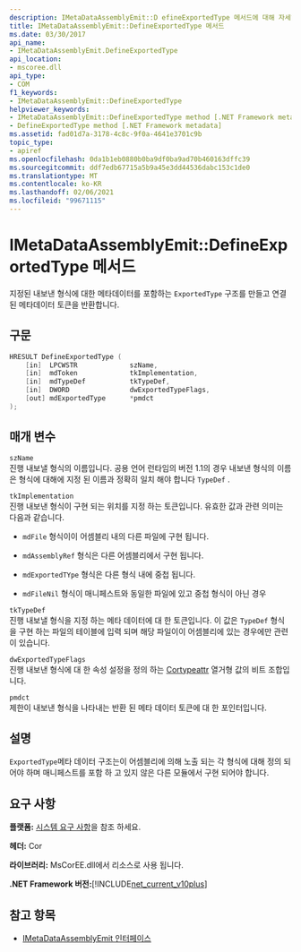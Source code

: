 ```yaml
---
description: IMetaDataAssemblyEmit::D efineExportedType 메서드에 대해 자세히 알아보세요.
title: IMetaDataAssemblyEmit::DefineExportedType 메서드
ms.date: 03/30/2017
api_name:
- IMetaDataAssemblyEmit.DefineExportedType
api_location:
- mscoree.dll
api_type:
- COM
f1_keywords:
- IMetaDataAssemblyEmit::DefineExportedType
helpviewer_keywords:
- IMetaDataAssemblyEmit::DefineExportedType method [.NET Framework metadata]
- DefineExportedType method [.NET Framework metadata]
ms.assetid: fad01d7a-3178-4c8c-9f0a-4641e3701c9b
topic_type:
- apiref
ms.openlocfilehash: 0da1b1eb0880b0ba9df0ba9ad70b460163dffc39
ms.sourcegitcommit: ddf7edb67715a5b9a45e3dd44536dabc153c1de0
ms.translationtype: MT
ms.contentlocale: ko-KR
ms.lasthandoff: 02/06/2021
ms.locfileid: "99671115"
---
```

# <a name="imetadataassemblyemitdefineexportedtype-method"></a>IMetaDataAssemblyEmit::DefineExportedType 메서드

지정된 내보낸 형식에 대한 메타데이터를 포함하는 `ExportedType` 구조를 만들고 연결된 메타데이터 토큰을 반환합니다.  
  
## <a name="syntax"></a>구문  
  
```cpp  
HRESULT DefineExportedType (  
    [in]  LPCWSTR             szName,  
    [in]  mdToken             tkImplementation,
    [in]  mdTypeDef           tkTypeDef,  
    [in]  DWORD               dwExportedTypeFlags,  
    [out] mdExportedType      *pmdct  
);  
```  
  
## <a name="parameters"></a>매개 변수  

 `szName`  
 진행 내보낼 형식의 이름입니다. 공용 언어 런타임의 버전 1.1의 경우 내보낸 형식의 이름은 형식에 대해에 지정 된 이름과 정확히 일치 해야 합니다 `TypeDef` .  
  
 `tkImplementation`  
 진행 내보낸 형식이 구현 되는 위치를 지정 하는 토큰입니다. 유효한 값과 관련 의미는 다음과 같습니다.  
  
- `mdFile` 형식이이 어셈블리 내의 다른 파일에 구현 됩니다.  
  
- `mdAssemblyRef` 형식은 다른 어셈블리에서 구현 됩니다.  
  
- `mdExportedTYpe` 형식은 다른 형식 내에 중첩 됩니다.  
  
- `mdFileNil` 형식이 매니페스트와 동일한 파일에 있고 중첩 형식이 아닌 경우  
  
 `tkTypeDef`  
 진행 내보낼 형식을 지정 하는 메타 데이터에 대 한 토큰입니다. 이 값은 `TypeDef` 형식을 구현 하는 파일의 테이블에 입력 되며 해당 파일이이 어셈블리에 있는 경우에만 관련이 있습니다.  
  
 `dwExportedTypeFlags`  
 진행 내보낸 형식에 대 한 속성 설정을 정의 하는 [Cortypeattr](cortypeattr-enumeration.md) 열거형 값의 비트 조합입니다.  
  
 `pmdct`  
 제한이 내보낸 형식을 나타내는 반환 된 메타 데이터 토큰에 대 한 포인터입니다.  
  
## <a name="remarks"></a>설명  

 `ExportedType`메타 데이터 구조는이 어셈블리에 의해 노출 되는 각 형식에 대해 정의 되어야 하며 매니페스트를 포함 하 고 있지 않은 다른 모듈에서 구현 되어야 합니다.  
  
## <a name="requirements"></a>요구 사항  

 **플랫폼:** [시스템 요구 사항](../../get-started/system-requirements.md)을 참조 하세요.  
  
 **헤더:** Cor  
  
 **라이브러리:** MsCorEE.dll에서 리소스로 사용 됩니다.  
  
 **.NET Framework 버전:**[!INCLUDE[net_current_v10plus](../../../../includes/net-current-v10plus-md.md)]  
  
## <a name="see-also"></a>참고 항목

- [IMetaDataAssemblyEmit 인터페이스](imetadataassemblyemit-interface.md)
